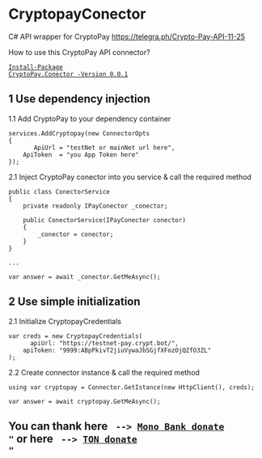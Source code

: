 # CryptopayConector
C# API wrapper for CryptoPay https://telegra.ph/Crypto-Pay-API-11-25

How to use this CryptoPay API connector?

<code>[Install-Package CryptoPay.Conector -Version 0.0.1](https://www.nuget.org/packages/CryptoPay.Conector/)</code>

## 1 Use dependency injection

1.1 Add CryptoPay to your dependency container

```
services.AddCryptopay(new ConnectorOpts 
{
       ApiUrl = "testNet or mainNet url here",
    ApiToken  = "you App Token here"
});
```

2.1 Inject CryptoPay conector into you service & call the required method

```
public class ConectorService
{
    private readonly IPayConector _conector;

    public ConectorService(IPayConector conector)
    {
        _conector = conector;
    }
}

...

var answer = await _conector.GetMeAsync();
```

## 2 Use simple initialization

2.1 Initialize CryptopayCredentials

```
var creds = new CryptopayCredentials(
      apiUrl: "https://testnet-pay.crypt.bot/",
    apiToken: "9999:ABpPkivT2jiuVywaJbSGjfXFozOjQZfO3ZL"
);
```

2.2 Create connector instance & call the required method

```
using var cryptopay = Connector.GetIstance(new HttpClient(), creds);

var answer = await cryptopay.GetMeAsync();
```

## You can thank here <code> <b>--></b> [Mono Bank donate](https://send.monobank.com.ua/NNG8cy25) "</code> or here <code> <b>--></b> [TON donate](https://t.me/CryptoBot?start=IVzvtl4RU4q8) "</code>
